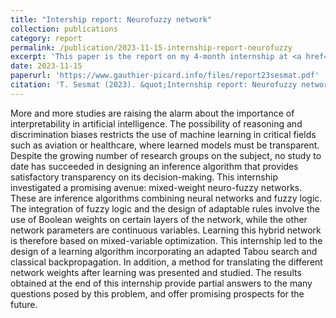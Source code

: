 ```yaml
---
title: "Intership report: Neurofuzzy network"
collection: publications
category: report
permalink: /publication/2023-11-15-internship-report-neurofuzzy
excerpt: 'This paper is the report on my 4-month internship at <a href="https://onera.fr/en">ONERA</a>.'
date: 2023-11-15
paperurl: 'https://www.gauthier-picard.info/files/report23sesmat.pdf'
citation: 'T. Sesmat (2023). &quot;Internship report: Neurofuzzy network&quot;'
---
```


More and more studies are raising the alarm about the importance of interpretability in artificial intelligence. The possibility of reasoning and discrimination biases restricts the use of machine learning in critical fields such as aviation or healthcare, where learned models must be transparent. 
Despite the growing number of research groups on the subject, no study to date has succeeded in designing an inference algorithm that provides satisfactory transparency on its decision-making. 
This internship investigated a promising avenue: mixed-weight neuro-fuzzy networks. These are inference algorithms combining neural networks and fuzzy logic. The integration of fuzzy logic and the design of adaptable rules involve the use of Boolean weights on certain layers of the network, while the other network parameters are continuous variables. Learning this hybrid network is therefore based on mixed-variable optimization. 
This internship led to the design of a learning algorithm incorporating an adapted Tabou search and classical backpropagation. In addition, a method for translating the different network weights after learning was presented and studied. The results obtained at the end of this internship provide partial answers to the many questions posed by this problem, and offer promising prospects for the future.